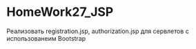 # HomeWork27_JSP
Реализовать registration.jsp, authorization.jsp для сервлетов с использованеим Bootstrap
